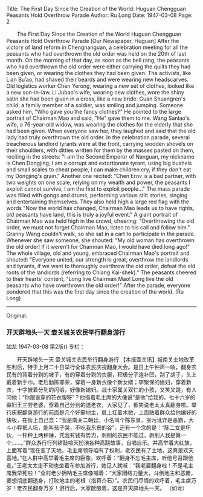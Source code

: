 Title: The First Day Since the Creation of the World: Huguan Chengguan Peasants Hold Overthrow Parade
Author: Ru Long
Date: 1947-03-08
Page: 2

　　The First Day Since the Creation of the World
    Huguan Chengguan Peasants Hold Overthrow Parade
    [Our Newspaper, Huguan] After the victory of land reform in Chengnanguan, a celebration meeting for all the peasants who had overthrown the old order was held on the 20th of last month. On the morning of that day, as soon as the bell rang, the peasants who had overthrown the old order were either carrying the quilts they had been given, or wearing the clothes they had been given. The activists, like Lian Bu’ao, had shaved their beards and were wearing new headscarves. Old logistics worker Chen Yerong, wearing a new set of clothes, looked like a new son-in-law. Li Jubao's wife, wearing new clothes, wore the shiny satin she had been given in a cross, like a new bride. Guan Shuangren's child, a family member of a soldier, was smiling and jumping. Someone asked him, "Who gave you the fancy clothes?" He pointed to the large portrait of Chairman Mao and said, "He" gave them to me. Wang Sanlao's wife, a 76-year-old widow, was wearing the clothes for the elderly that she had been given. When everyone saw her, they laughed and said that the old lady had truly overthrown the old order. In the celebration parade, several treacherous landlord tyrants were at the front, carrying wooden shovels on their shoulders, with ditties written for them by the masses pasted on them, reciting in the streets: "I am the Second Emperor of Nanguan, my nickname is Chen Dongjing, I am a corrupt and extortionate tyrant, using big bushels and small scales to cheat people, I can make children cry, if they don't eat my Dongjing's grain." Another one recited: "Chen Ernv is a bad partner, with two weights on one scale, relying on my wealth and power, the peasants I exploit cannot survive, I am the first to exploit people..." The mass parade was filled with gongs and drums, performing various stilt stories, singing and entertaining themselves. They also held high a large red flag with the words "Now the world has changed, Chairman Mao leads us to have rights, old peasants have land, this is truly a joyful event." A giant portrait of Chairman Mao was held high in the crowd, cheering: "Overthrowing the old order, we must not forget Chairman Mao, listen to his call and follow him." Granny Wang couldn't walk, so she sat in a cart to participate in the parade. Whenever she saw someone, she shouted: "My old woman has overthrown the old order! If it weren't for Chairman Mao, I would have died long ago!" The whole village, old and young, embraced Chairman Mao's portrait and shouted: "Everyone united, our strength is great, overthrow the landlords and tyrants, if we want to thoroughly overthrow the old order, defeat the old roots of the landlords (referring to Chiang Kai-shek)." The peasants cheered to their hearts' content, "Long live Chairman Mao! Long live the old peasants who have overthrown the old order!" After the parade, everyone pondered that this was the first day since the creation of the world.
                                                  (Ru Long)



<hr /> 

Original: 


### 开天辟地头一天  壶关城关农民举行翻身游行
如龙
1947-03-08
第2版()
专栏：

　　开天辟地头一天
    壶关城关农民举行翻身游行
    【本报壶关讯】城南关土地改革胜利后，特于上月二十日举行全体农民庆祝翻身大会。是日上午钟声一响，翻身农民有的背着分到的被子，有的穿着分到的衣服，积极分子连补凹，刮了胡子，头上戴着新手巾。老后勤陈耶荣，穿着一身新衣像个新女婿；李聚保的媳妇，穿着新衣，十字披着分到的闪缎，好像新媳妇。战士家属关双仁的小孩，又笑又跳，有人问他：“你跟谁穿的花衣服呀”？他指着毛主席的大像说“是他”给我的。七十六岁的寡妇王三劳老婆，穿着自己分到的送老衣，大家见了，都笑说老太太真翻身啦。举行庆祝翻身游行的前面是几个奸霸地主，肩上扛着木掀，上面贴着群众给他编好的快板，在街上自己念：“我是南关二朝廷，小名叫个陈东景，贪污讹诈是恶霸，大斗小秤把人坑，能叫孩子哭，不吃我东景的谷”，还有一个念的是：“陈二女是坏伙，一杆秤上两秤锤，凭我有钱有势力，剥削的农民不能过，剥削人我是第一个……。”群众游行行列锣鼓喧天扮演各种高跷故事，自唱自乐。并高举着大红旗，上面写着“现在变了天地，毛主席领导咱有了权利，老农民有了土地，这真是欢天喜地。”在人群中高举着毛主席的巨像，欢呼着：“翻身不忘毛主席，听他号召跟他走。”王老太太走不动也坐着车参加游行，她见人就喊：“我老婆翻身啦！不是毛主席我早死啦！”全村老少拥呐毛主席像喊着：“大家团结力量大，斗倒地主和恶霸，要想彻底翻透身，打败地主的老根（指蒋介石）”。农民们尽情的欢呼着，毛主席万岁！老农民翻身万岁！游行后，大家酝酿着，这是开天辟地头一天。
                                                  （如龙）
